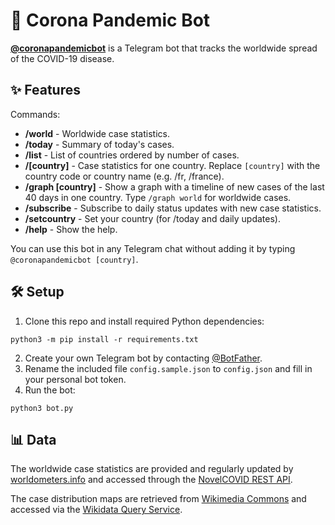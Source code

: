 # 🦠 Corona Pandemic Bot

[**@coronapandemicbot**](https://t.me/coronapandemicbot) is a Telegram bot that tracks the worldwide spread of the COVID-19 disease.

## ✨ Features

Commands:
- **/world** - Worldwide case statistics.
- **/today**  - Summary of today's cases.
- **/list** - List of countries ordered by number of cases.
- **/[country]** - Case statistics for one country. Replace `[country]` with the country code or country name (e.g. /fr, /france).
- **/graph [country]** - Show a graph with a timeline of new cases of the last 40 days in one country. Type `/graph world` for worldwide cases.
- **/subscribe** - Subscribe to daily status updates with new case statistics.
- **/setcountry** - Set your country (for /today and daily updates).
- **/help** - Show the help.

You can use this bot in any Telegram chat without adding it by typing `@coronapandemicbot [country]`.

## 🛠 Setup

1. Clone this repo and install required Python dependencies:
```
python3 -m pip install -r requirements.txt
```
2. Create your own Telegram bot by contacting [@BotFather](https://t.me/BotFather).
3. Rename the included file `config.sample.json` to `config.json` and fill in your personal bot token.  
3. Run the bot:
```
python3 bot.py
```

## 📊 Data

The worldwide case statistics are provided and regularly updated by [worldometers.info](https://www.worldometers.info/coronavirus/) and accessed through the [NovelCOVID REST API](https://github.com/NovelCovid/API).

The case distribution maps are retrieved from [Wikimedia Commons](https://commons.wikimedia.org/wiki/Main_Page) and accessed via the [Wikidata Query Service](https://query.wikidata.org/).
